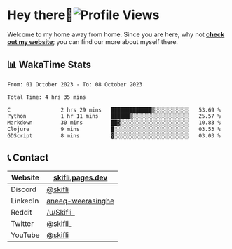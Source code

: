 # Hey there:wave:![Profile Views](https://komarev.com/ghpvc/?username=skifli)

Welcome to my home away from home. Since you are here, why not [**check out my website**](https://skifli.pages.dev); you can find our more about myself there.

## 📊 WakaTime Stats

<!--START_SECTION:waka-->

```txt
From: 01 October 2023 - To: 08 October 2023

Total Time: 4 hrs 35 mins

C                2 hrs 29 mins   █████████████▒░░░░░░░░░░░   53.69 %
Python           1 hr 11 mins    ██████▒░░░░░░░░░░░░░░░░░░   25.57 %
Markdown         30 mins         ██▓░░░░░░░░░░░░░░░░░░░░░░   10.83 %
Clojure          9 mins          █░░░░░░░░░░░░░░░░░░░░░░░░   03.53 %
GDScript         8 mins          ▓░░░░░░░░░░░░░░░░░░░░░░░░   03.03 %
```

<!--END_SECTION:waka-->

## 📞 Contact

| Website  | [skifli.pages.dev](https://skifli.pages.dev)                       |
|----------|--------------------------------------------------------------------|
| Discord  | [@skifli](https://discord.com/users/1072069875993956372)           |
| LinkedIn | [aneeq-weerasinghe](https://www.linkedin.com/in/aneeq-weerasinghe) |
| Reddit   | [/u/Skifli_](https://www.reddit.com/user/skifli_)                  |
| Twitter  | [@skifli_](https://twitter.com/@skifli_)                           |
| YouTube  | [@skifli](https://www.youtube.com/channel/@skifli)                 |
